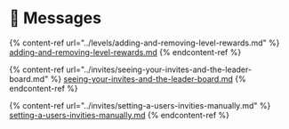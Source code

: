 # 💬 Messages

{% content-ref url="../levels/adding-and-removing-level-rewards.md" %}
[adding-and-removing-level-rewards.md](../levels/adding-and-removing-level-rewards.md)
{% endcontent-ref %}

{% content-ref url="../invites/seeing-your-invites-and-the-leader-board.md" %}
[seeing-your-invites-and-the-leader-board.md](../invites/seeing-your-invites-and-the-leader-board.md)
{% endcontent-ref %}

{% content-ref url="../invites/setting-a-users-invities-manually.md" %}
[setting-a-users-invities-manually.md](../invites/setting-a-users-invities-manually.md)
{% endcontent-ref %}
